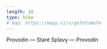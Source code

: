 ```yaml
---
length: 10
type: hike
# map: https://mapy.cz/s/gefotumefe
---
```


Provodín — Staré Splavy — Provodín
